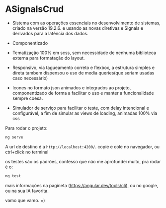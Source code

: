 # ASignalsCrud

 - Sistema com as operações essenciais no desenvolvimento de sistemas, criado na versão 19.2.6. e usando as novas diretivas e Signals e derivados para a latência dos dados.

 - Componentizado

 - Tematização 100% em scss, sem necessidade de nenhuma biblioteca externa para formatação do layout.

 - Responsivo, via tagueamento correto e flexbox, a estrutura simples e direta tambem dispensou o uso de media queries(que seriam usadas caso necessário)

 - Icones no formato json animados e integrados ao projeto, componentizado de forma a facilitar o uso e manter a funcionalidade sempre coesa.

 - Simulador de serviço para facilitar o teste, com delay intencional e configurável, a fim de simular as views de loading, animadas 100% via css

Para rodar o projeto: 

```bash
ng serve
```

A url de destino é a `http://localhost:4200/`. copie e cole no navegador, ou ctrl+click no terminal

os testes são os padrões, confesso que não me aprofundei muito, pra rodar é o:

```bash
ng test
```


mais informações na pagineta (https://angular.dev/tools/cli), ou no google, ou na sua IA favorita.

vamo que vamo. =)

